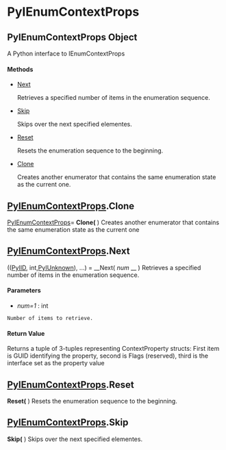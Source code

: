 # PyIEnumContextProps

## PyIEnumContextProps Object

A Python interface to IEnumContextProps

#### Methods


  - [Next](PyIEnumContextProps.md#pyienumcontextpropsnext)

    Retrieves a specified number of items in the enumeration sequence.&nbsp;

  - [Skip](PyIEnumContextProps.md#pyienumcontextpropsskip)

    Skips over the next specified elementes.&nbsp;

  - [Reset](PyIEnumContextProps.md#pyienumcontextpropsreset)

    Resets the enumeration sequence to the beginning.&nbsp;

  - [Clone](PyIEnumContextProps.md#pyienumcontextpropsclone)

    Creates another enumerator that contains the same enumeration state as the current one.&nbsp;

## [PyIEnumContextProps](#pyienumcontextprops).Clone

[PyIEnumContextProps](#pyienumcontextprops)= __Clone(__ )
Creates another enumerator that contains the same enumeration state as the current one

## [PyIEnumContextProps](#pyienumcontextprops).Next

(([PyIID](#pyiid), int,[PyIUnknown](#pyiunknown)), ...) = __Next( *num* __ )
Retrieves a specified number of items in the enumeration sequence.

#### Parameters


  -  *num=1* : int

    Number of items to retrieve.

#### Return Value
Returns a tuple of 3-tuples representing ContextProperty structs:
First item is GUID identifying the property, second is Flags (reserved), third is the interface set as the property value

## [PyIEnumContextProps](#pyienumcontextprops).Reset

 __Reset(__ )
Resets the enumeration sequence to the beginning.

## [PyIEnumContextProps](#pyienumcontextprops).Skip

 __Skip(__ )
Skips over the next specified elementes.